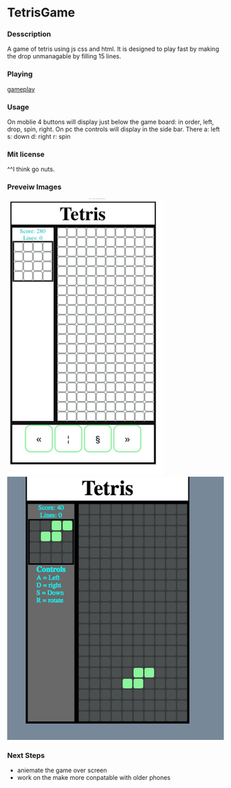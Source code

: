 # TetrisGame
### Desscription
A game of tetris using js css and html. It is designed to play fast by making the drop unmanagable by filling 15 lines.
### Playing
[gameplay](https://garryc5.github.io/TetrisGame/)
### Usage 
On moblie 4 buttons will display just below the game board: in order, left, drop, spin, right.
On pc the controls will display in the side bar. 
There 
a: left
s: down
d: right
r: spin
### Mit license
^^I think go nuts.
### Preveiw Images
![Preview-1](imgs/screenShot1.png)
![Preview-2](imgs/screenShot2.png)
### Next Steps 
* aniemate the game over screen 
* work on the make more conpatable with older phones
